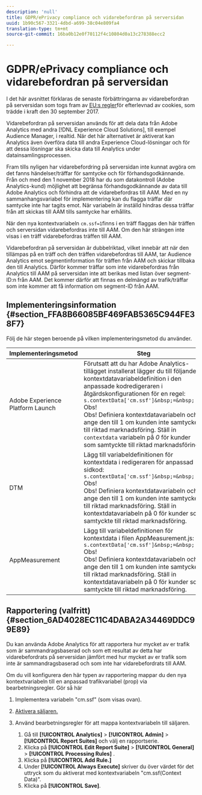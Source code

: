```yaml
---
description: 'null'
title: GDPR/ePrivacy compliance och vidarebefordran på serversidan
uuid: 1b90c567-3321-4dbd-a699-38c04e809fa4
translation-type: tm+mt
source-git-commit: 16ba0b12e0f70112f4c10804d0a13c278388ecc2

---
```



# GDPR/ePrivacy compliance och vidarebefordran på serversidan

I det här avsnittet förklaras de senaste förbättringarna av vidarebefordran på serversidan som togs fram av [EU:s regler](https://ec.europa.eu/ipg/basics/legal/cookies/index_en.htm)för efterlevnad av cookies, som trädde i kraft den 30 september 2017.

Vidarebefordran på serversidan används för att dela data från Adobe Analytics med andra [!DNL Experience Cloud Solutions], till exempel Audience Manager, i realtid. När det här alternativet är aktiverat kan Analytics även överföra data till andra Experience Cloud-lösningar och för att dessa lösningar ska skicka data till Analytics under datainsamlingsprocessen.

Fram tills nyligen har vidarebefordring på serversidan inte kunnat avgöra om det fanns händelser/träffar för samtycke och för förhandsgodkännande. Från och med den 1 november 2018 har du som datakontroll (Adobe Analytics-kund) möjlighet att begränsa förhandsgodkännande av data till Adobe Analytics och förhindra att de vidarebefordras till AAM. Med en ny sammanhangsvariabel för implementering kan du flagga träffar där samtycke inte har tagits emot. När variabeln är inställd hindras dessa träffar från att skickas till AAM tills samtycke har erhållits.

När den nya kontextvariabeln `cm.ssf=1`finns i en träff flaggas den här träffen och serversidan vidarebefordras inte till AAM. Om den här strängen inte visas i en träff vidarebefordras träffen till AAM.

Vidarebefordran på serversidan är dubbelriktad, vilket innebär att när den tillämpas på en träff och den träffen vidarebefordras till AAM, tar Audience Analytics emot segmentinformation för träffen från AAM och skickar tillbaka den till Analytics. Därför kommer träffar som inte vidarebefordras från Analytics till AAM på serversidan inte att berikas med listan över segment-ID:n från AAM. Det kommer därför att finnas en delmängd av trafik/träffar som inte kommer att få information om segment-ID från AAM.

## Implementeringsinformation {#section_FFA8B66085BF469FAB5365C944FE38F7}

Följ de här stegen beroende på vilken implementeringsmetod du använder.

| Implementeringsmetod | Steg |
|--- |--- |
| Adobe Experience Platform Launch | Förutsatt att du har Adobe Analytics-tillägget installerat lägger du till följande kontextdatavariabeldefinition i den anpassade kodredigeraren i åtgärdskonfigurationen för en regel: <br/>`s.contextData['cm.ssf']&nbsp;=&nbsp;'1' ` Obs! <br/>Obs!  Definiera kontextdatavariabeln och ange den till 1 om kunden inte samtycker till riktad marknadsföring. Ställ in `contextdata` variabeln på *0* för kunder som samtyckte till riktad marknadsföring. |
| DTM | Lägg till variabeldefinitionen för kontextdata i redigeraren för anpassad sidkod: <br/>`s.contextData['cm.ssf']&nbsp;=&nbsp;'1' ` Obs! <br/>Obs!  Definiera kontextdatavariabeln och ange den till 1 om kunden inte samtycker till riktad marknadsföring. Ställ in kontextdatavariabeln på 0 för kunder som samtyckte till riktad marknadsföring. |
| AppMeasurement | Lägg till variabeldefinitionen för kontextdata i filen AppMeasurement.js:  <br/>`s.contextData['cm.ssf']&nbsp;=&nbsp;'1' ` Obs! <br/>Obs!  Definiera kontextdatavariabeln och ange den till 1 om kunden inte samtycker till riktad marknadsföring. Ställ in kontextdatavariabeln på 0 för kunder som samtyckte till riktad marknadsföring. |

## Rapportering (valfritt) {#section_6AD4028EC11C4DABA2A34469DDC99E89}

Du kan använda Adobe Analytics för att rapportera hur mycket av er trafik som är sammandragsbaserad och som ett resultat av detta har vidarebefordrats på serversidan jämfört med hur mycket av er trafik som inte är sammandragsbaserad och som inte har vidarebefordrats till AAM.

Om du vill konfigurera den här typen av rapportering mappar du den nya kontextvariabeln till en anpassad trafikvariabel (prop) via bearbetningsregler. Gör så här

1. Implementera variabeln &quot;cm.ssf&quot; (som visas ovan).
1. [Aktivera säljaren.](/help/admin/admin/c-traffic-variables/traffic-var.md)
1. Använd bearbetningsregler för att mappa kontextvariabeln till säljaren.

   1. Gå till **[!UICONTROL Analytics]** > **[!UICONTROL Admin]** > **[!UICONTROL Report Suites]** och välj en rapportserie.
   1. Klicka på  **[!UICONTROL Edit Report Suite]** > **[!UICONTROL General]** > **[!UICONTROL Processing Rules]** .
   1. Klicka på **[!UICONTROL Add Rule.]**
   1. Under **[!UICONTROL Always Execute]** skriver du över värdet för det uttryck som du aktiverat med kontextvariabeln &quot;cm.ssf(Context Data)&quot;.
   1. Klicka på **[!UICONTROL Save]**.

